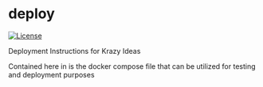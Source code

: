 # deploy
[![License](http://img.shields.io/:license-apache-blue.svg?style=flat-square)](http://www.apache.org/licenses/LICENSE-2.0.html)

Deployment Instructions for Krazy Ideas

Contained here in is the docker compose file that can be utilized for testing and deployment purposes

